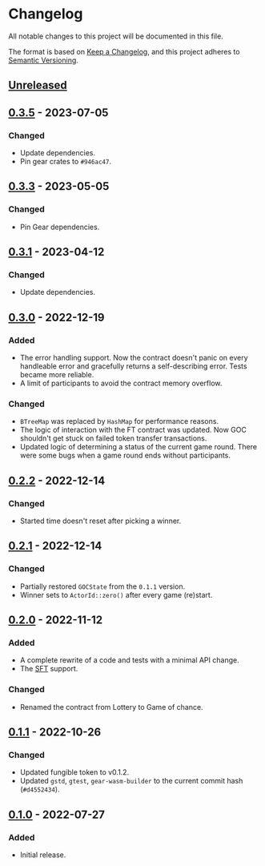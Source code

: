 # Changelog
All notable changes to this project will be documented in this file.

The format is based on [Keep a Changelog](https://keepachangelog.com/en/1.0.0/),
and this project adheres to [Semantic Versioning](https://semver.org/spec/v2.0.0.html).

## [Unreleased]

## [0.3.5] - 2023-07-05
### Changed
- Update dependencies.
- Pin gear crates to `#946ac47`.

## [0.3.3] - 2023-05-05
### Changed
- Pin Gear dependencies.

## [0.3.1] - 2023-04-12
### Changed
- Update dependencies.

## [0.3.0] - 2022-12-19
### Added
- The error handling support. Now the contract doesn't panic on every handleable error and gracefully returns a self-describing error. Tests became more reliable.
- A limit of participants to avoid the contract memory overflow.
### Changed
- `BTreeMap` was replaced by `HashMap` for performance reasons.
- The logic of interaction with the FT contract was updated. Now GOC shouldn't get stuck on failed token transfer transactions.
- Updated logic of determining a status of the current game round. There were some bugs when a game round ends without participants.

## [0.2.2] - 2022-12-14
### Changed
- Started time doesn't reset after picking a winner.

## [0.2.1] - 2022-12-14
### Changed
- Partially restored `GOCState` from the `0.1.1` version.
- Winner sets to `ActorId::zero()` after every game (re)start.

## [0.2.0] - 2022-11-12
### Added
- A complete rewrite of a code and tests with a minimal API change.
- The [SFT](https://github.com/gear-dapps/sharded-fungible-token) support.
### Changed
- Renamed the contract from Lottery to Game of chance.

## [0.1.1] - 2022-10-26
### Changed
- Updated fungible token to v0.1.2.
- Updated `gstd`, `gtest`, `gear-wasm-builder` to the current commit hash (`#d4552434`).

## [0.1.0] - 2022-07-27
### Added
- Initial release.

[Unreleased]: https://github.com/gear-dapps/lottery/compare/0.3.5...HEAD
[0.3.5]: https://github.com/gear-dapps/lottery/compare/0.3.3...0.3.5
[0.3.3]: https://github.com/gear-dapps/lottery/compare/0.3.1...0.3.3
[0.3.1]: https://github.com/gear-dapps/lottery/compare/0.3.0...0.3.1
[0.3.0]: https://github.com/gear-dapps/lottery/compare/0.2.2...0.3.0
[0.2.2]: https://github.com/gear-dapps/lottery/compare/0.2.1...0.2.2
[0.2.1]: https://github.com/gear-dapps/lottery/compare/0.2.0...0.2.1
[0.2.0]: https://github.com/gear-dapps/lottery/compare/0.1.1...0.2.0
[0.1.1]: https://github.com/gear-dapps/lottery/compare/0.1.0...0.1.1
[0.1.0]: https://github.com/gear-dapps/lottery/compare/60d5a8e...0.1.0
